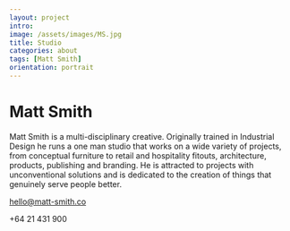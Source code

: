 ```yaml
---
layout: project
intro: 
image: /assets/images/MS.jpg
title: Studio
categories: about
tags: [Matt Smith]
orientation: portrait
---
```


# Matt Smith

Matt Smith is a multi-disciplinary creative. Originally trained in Industrial Design he runs a one man studio that works on a wide variety of projects, from conceptual furniture to retail and hospitality fitouts, architecture, products, publishing and branding. He is attracted to projects with unconventional solutions and is dedicated to the creation of things that genuinely serve people better. 

[hello@matt-smith.co](mailto:hello@matt-smith.co) 

+64 21 431 900
